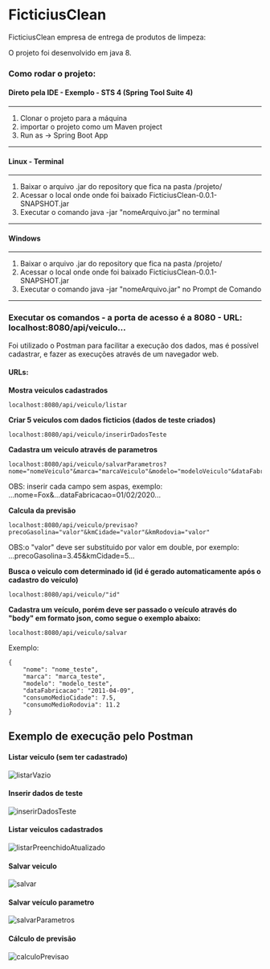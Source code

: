 # FicticiusClean
FicticiusClean empresa de entrega de produtos de limpeza:

O projeto foi desenvolvido em java 8.

### Como rodar o projeto:

#### Direto pela IDE - Exemplo - STS 4 (Spring Tool Suite 4)
-----------------------------------
1. Clonar o projeto para a máquina
2. importar o projeto como um Maven project
3. Run as -> Spring Boot App
-----------------------------------
#### Linux - Terminal
-----------------------------------
1. Baixar o arquivo .jar do repository que fica na pasta /projeto/
2. Acessar o local onde onde foi baixado FicticiusClean-0.0.1-SNAPSHOT.jar
3. Executar o comando java -jar "nomeArquivo.jar" no terminal
-----------------------------------
#### Windows 
-----------------------------------
1. Baixar o arquivo .jar do repository que fica na pasta /projeto/
2. Acessar o local onde onde foi baixado FicticiusClean-0.0.1-SNAPSHOT.jar
3. Executar o comando java -jar "nomeArquivo.jar" no Prompt de Comando
-----------------------------------

### Executar os comandos - a porta de acesso é a 8080 - URL: localhost:8080/api/veiculo...

Foi utilizado o Postman para facilitar a execução dos dados, mas é possível cadastrar, e fazer as execuções através de um navegador web.

#### URLs:

__Mostra veiculos cadastrados__
```
localhost:8080/api/veiculo/listar
```
__Criar 5 veiculos com dados ficticios (dados de teste criados)__
```
localhost:8080/api/veiculo/inserirDadosTeste
```
__Cadastra um veiculo através de parametros__
```
localhost:8080/api/veiculo/salvarParametros?nome="nomeVeiculo"&marca="marcaVeiculo"&modelo="modeloVeiculo"&dataFabricacao="dd/MM/yyyy"&consumoMedioCidade="valor"&consumoMedioRodovia="valor"
```
OBS: inserir cada campo sem aspas, exemplo: ...nome=Fox&...dataFabricacao=01/02/2020...

__Calcula da previsão__
```
localhost:8080/api/veiculo/previsao?precoGasolina="valor"&kmCidade="valor"&kmRodovia="valor"
```
OBS:o "valor" deve ser substituido por valor em double, por exemplo: ...precoGasolina=3.45&kmCidade=5...

__Busca o veiculo com determinado id (id é gerado automaticamente após o cadastro do veículo)__

```
localhost:8080/api/veiculo/"id"
```
__Cadastra um veículo, porém deve ser passado o veículo através do "body" em formato json, como segue o exemplo abaixo:__
```
localhost:8080/api/veiculo/salvar
```
Exemplo: 
```
{
    "nome": "nome_teste",
    "marca": "marca_teste",
    "modelo": "modelo_teste",
    "dataFabricacao": "2011-04-09",
    "consumoMedioCidade": 7.5,
    "consumoMedioRodovia": 11.2
}
```

## Exemplo de execução pelo Postman

#### Listar veiculo (sem ter cadastrado)
![listarVazio](https://user-images.githubusercontent.com/15754200/106294302-c601f700-622d-11eb-99e9-cc38024ffdff.png)

#### Inserir dados de teste
![inserirDadosTeste](https://user-images.githubusercontent.com/15754200/106294838-6c4dfc80-622e-11eb-97b2-71f97369e1e1.png)

#### Listar veiculos cadastrados
![listarPreenchidoAtualizado](https://user-images.githubusercontent.com/15754200/106295017-acad7a80-622e-11eb-9864-03a973153a08.png)

#### Salvar veiculo
![salvar](https://user-images.githubusercontent.com/15754200/106294636-298c2480-622e-11eb-9e09-80bb07fa0bcc.png)

#### Salvar veículo parametro
![salvarParametros](https://user-images.githubusercontent.com/15754200/106294904-8687da80-622e-11eb-814c-dc9a41060d33.png)

#### Cálculo de previsão
![calculoPrevisao](https://user-images.githubusercontent.com/15754200/106298327-84c01600-6232-11eb-8dfc-d1a810b98eb5.png)
